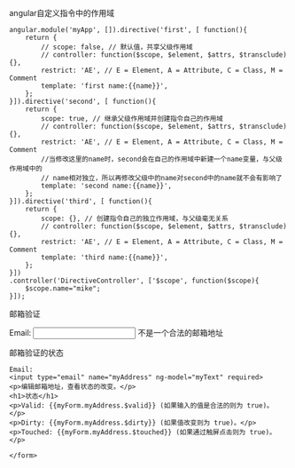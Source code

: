 angular自定义指令中的作用域

    angular.module('myApp', []).directive('first', [ function(){
        return {
            // scope: false, // 默认值，共享父级作用域
            // controller: function($scope, $element, $attrs, $transclude) {},
            restrict: 'AE', // E = Element, A = Attribute, C = Class, M = Comment
            template: 'first name:{{name}}',
        };
    }]).directive('second', [ function(){
        return {
            scope: true, // 继承父级作用域并创建指令自己的作用域
            // controller: function($scope, $element, $attrs, $transclude) {},
            restrict: 'AE', // E = Element, A = Attribute, C = Class, M = Comment
            //当修改这里的name时，second会在自己的作用域中新建一个name变量，与父级作用域中的
            // name相对独立，所以再修改父级中的name对second中的name就不会有影响了
            template: 'second name:{{name}}',
        };
    }]).directive('third', [ function(){
        return {
            scope: {}, // 创建指令自己的独立作用域，与父级毫无关系
            // controller: function($scope, $element, $attrs, $transclude) {},
            restrict: 'AE', // E = Element, A = Attribute, C = Class, M = Comment
            template: 'third name:{{name}}',
        };
    }])
    .controller('DirectiveController', ['$scope', function($scope){
        $scope.name="mike";
    }]);
邮箱验证
    <form ng-app="" name="myForm">
        Email:
        <input type="email" name="myAddress" ng-model="text">
        <span ng-show="myForm.myAddress.$error.email">不是一个合法的邮箱地址</span>
    </form>
邮箱验证的状态
    <form ng-app="" name="myForm" ng-init="myText = 'test@runoob.com'">

    Email:
    <input type="email" name="myAddress" ng-model="myText" required>
    <p>编辑邮箱地址，查看状态的改变。</p>
    <h1>状态</h1>
    <p>Valid: {{myForm.myAddress.$valid}} (如果输入的值是合法的则为 true)。</p>
    <p>Dirty: {{myForm.myAddress.$dirty}} (如果值改变则为 true)。</p>
    <p>Touched: {{myForm.myAddress.$touched}} (如果通过触屏点击则为 true)。</p>

    </form>
